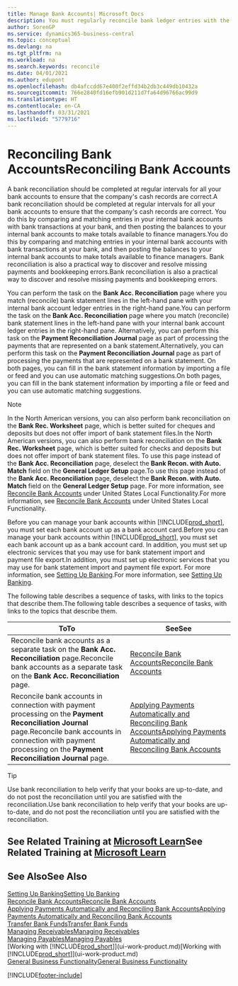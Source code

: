 ```yaml
---
title: Manage Bank Accounts| Microsoft Docs
description: You must regularly reconcile bank ledger entries with the related bank transactions in your bank accounts.
author: SorenGP
ms.service: dynamics365-business-central
ms.topic: conceptual
ms.devlang: na
ms.tgt_pltfrm: na
ms.workload: na
ms.search.keywords: reconcile
ms.date: 04/01/2021
ms.author: edupont
ms.openlocfilehash: db4afccdd67e400f2effd34b2db3c449db10432a
ms.sourcegitcommit: 766e2840fd16efb901d211d7fa64d96766ac99d9
ms.translationtype: HT
ms.contentlocale: en-CA
ms.lasthandoff: 03/31/2021
ms.locfileid: "5779716"
---
```

# <a name="reconciling-bank-accounts"></a><span data-ttu-id="b7355-103">Reconciling Bank Accounts</span><span class="sxs-lookup"><span data-stu-id="b7355-103">Reconciling Bank Accounts</span></span>

<span data-ttu-id="b7355-104">A bank reconciliation should be completed at regular intervals for all your bank accounts to ensure that the company's cash records are correct.</span><span class="sxs-lookup"><span data-stu-id="b7355-104">A bank reconciliation should be completed at regular intervals for all your bank accounts to ensure that the company's cash records are correct.</span></span> <span data-ttu-id="b7355-105">You do this by comparing and matching entries in your internal bank accounts with bank transactions at your bank, and then posting the balances to your internal bank accounts to make totals available to finance managers.</span><span class="sxs-lookup"><span data-stu-id="b7355-105">You do this by comparing and matching entries in your internal bank accounts with bank transactions at your bank, and then posting the balances to your internal bank accounts to make totals available to finance managers.</span></span> <span data-ttu-id="b7355-106">Bank reconciliation is also a practical way to discover and resolve missing payments and bookkeeping errors.</span><span class="sxs-lookup"><span data-stu-id="b7355-106">Bank reconciliation is also a practical way to discover and resolve missing payments and bookkeeping errors.</span></span>

<span data-ttu-id="b7355-107">You can perform the task on the **Bank Acc. Reconciliation** page where you match (reconcile) bank statement lines in the left-hand pane with your internal bank account ledger entries in the right-hand pane.</span><span class="sxs-lookup"><span data-stu-id="b7355-107">You can perform the task on the **Bank Acc. Reconciliation** page where you match (reconcile) bank statement lines in the left-hand pane with your internal bank account ledger entries in the right-hand pane.</span></span> <span data-ttu-id="b7355-108">Alternatively, you can perform this task on the **Payment Reconciliation Journal** page as part of processing the payments that are represented on a bank statement.</span><span class="sxs-lookup"><span data-stu-id="b7355-108">Alternatively, you can perform this task on the **Payment Reconciliation Journal** page as part of processing the payments that are represented on a bank statement.</span></span> <span data-ttu-id="b7355-109">On both pages, you can fill in the bank statement information by importing a file or feed and you can use automatic matching suggestions.</span><span class="sxs-lookup"><span data-stu-id="b7355-109">On both pages, you can fill in the bank statement information by importing a file or feed and you can use automatic matching suggestions.</span></span>

> [!NOTE]  
> <span data-ttu-id="b7355-110">In the North American versions, you can also perform bank reconciliation on the **Bank Rec. Worksheet** page, which is better suited for cheques and deposits but does not offer import of bank statement files.</span><span class="sxs-lookup"><span data-stu-id="b7355-110">In the North American versions, you can also perform bank reconciliation on the **Bank Rec. Worksheet** page, which is better suited for checks and deposits but does not offer import of bank statement files.</span></span> <span data-ttu-id="b7355-111">To use this page instead of the **Bank Acc. Reconciliation** page, deselect the **Bank Recon. with Auto. Match** field on the **General Ledger Setup** page.</span><span class="sxs-lookup"><span data-stu-id="b7355-111">To use this page instead of the **Bank Acc. Reconciliation** page, deselect the **Bank Recon. with Auto. Match** field on the **General Ledger Setup** page.</span></span> <span data-ttu-id="b7355-112">For more information, see [Reconcile Bank Accounts](LocalFunctionality/UnitedStates/how-to-reconcile-bank-accounts.md) under United States Local Functionality.</span><span class="sxs-lookup"><span data-stu-id="b7355-112">For more information, see [Reconcile Bank Accounts](LocalFunctionality/UnitedStates/how-to-reconcile-bank-accounts.md) under United States Local Functionality.</span></span>

<span data-ttu-id="b7355-113">Before you can manage your bank accounts within [!INCLUDE[prod_short](includes/prod_short.md)], you must set each bank account up as a bank account card.</span><span class="sxs-lookup"><span data-stu-id="b7355-113">Before you can manage your bank accounts within [!INCLUDE[prod_short](includes/prod_short.md)], you must set each bank account up as a bank account card.</span></span> <span data-ttu-id="b7355-114">In addition, you must set up electronic services that you may use for bank statement import and payment file export.</span><span class="sxs-lookup"><span data-stu-id="b7355-114">In addition, you must set up electronic services that you may use for bank statement import and payment file export.</span></span> <span data-ttu-id="b7355-115">For more information, see [Setting Up Banking](bank-setup-banking.md).</span><span class="sxs-lookup"><span data-stu-id="b7355-115">For more information, see [Setting Up Banking](bank-setup-banking.md).</span></span>

<span data-ttu-id="b7355-116">The following table describes a sequence of tasks, with links to the topics that describe them.</span><span class="sxs-lookup"><span data-stu-id="b7355-116">The following table describes a sequence of tasks, with links to the topics that describe them.</span></span>

| <span data-ttu-id="b7355-117">To</span><span class="sxs-lookup"><span data-stu-id="b7355-117">To</span></span> | <span data-ttu-id="b7355-118">See</span><span class="sxs-lookup"><span data-stu-id="b7355-118">See</span></span> |
| --- | --- |
| <span data-ttu-id="b7355-119">Reconcile bank accounts as a separate task on the **Bank Acc. Reconciliation** page.</span><span class="sxs-lookup"><span data-stu-id="b7355-119">Reconcile bank accounts as a separate task on the **Bank Acc. Reconciliation** page.</span></span> |[<span data-ttu-id="b7355-120">Reconcile Bank Accounts</span><span class="sxs-lookup"><span data-stu-id="b7355-120">Reconcile Bank Accounts</span></span>](bank-how-reconcile-bank-accounts-separately.md) |
| <span data-ttu-id="b7355-121">Reconcile bank accounts in connection with payment processing on the **Payment Reconciliation Journal** page.</span><span class="sxs-lookup"><span data-stu-id="b7355-121">Reconcile bank accounts in connection with payment processing on the **Payment Reconciliation Journal** page.</span></span> |[<span data-ttu-id="b7355-122">Applying Payments Automatically and Reconciling Bank Accounts</span><span class="sxs-lookup"><span data-stu-id="b7355-122">Applying Payments Automatically and Reconciling Bank Accounts</span></span>](receivables-apply-payments-auto-reconcile-bank-accounts.md) |

> [!TIP]
> <span data-ttu-id="b7355-123">Use bank reconciliation to help verify that your books are up-to-date, and do not post the reconciliation until you are satisfied with the reconciliation.</span><span class="sxs-lookup"><span data-stu-id="b7355-123">Use bank reconciliation to help verify that your books are up-to-date, and do not post the reconciliation until you are satisfied with the reconciliation.</span></span>

## <a name="see-related-training-at-microsoft-learn"></a><span data-ttu-id="b7355-124">See Related Training at [Microsoft Learn](/learn/paths/reconcile-bank-accounts-dynamics-365-business-central/)</span><span class="sxs-lookup"><span data-stu-id="b7355-124">See Related Training at [Microsoft Learn](/learn/paths/reconcile-bank-accounts-dynamics-365-business-central/)</span></span>

## <a name="see-also"></a><span data-ttu-id="b7355-125">See Also</span><span class="sxs-lookup"><span data-stu-id="b7355-125">See Also</span></span>

[<span data-ttu-id="b7355-126">Setting Up Banking</span><span class="sxs-lookup"><span data-stu-id="b7355-126">Setting Up Banking</span></span>](bank-setup-banking.md)  
[<span data-ttu-id="b7355-127">Reconcile Bank Accounts</span><span class="sxs-lookup"><span data-stu-id="b7355-127">Reconcile Bank Accounts</span></span>](bank-how-reconcile-bank-accounts-separately.md)  
[<span data-ttu-id="b7355-128">Applying Payments Automatically and Reconciling Bank Accounts</span><span class="sxs-lookup"><span data-stu-id="b7355-128">Applying Payments Automatically and Reconciling Bank Accounts</span></span>](receivables-apply-payments-auto-reconcile-bank-accounts.md)  
[<span data-ttu-id="b7355-129">Transfer Bank Funds</span><span class="sxs-lookup"><span data-stu-id="b7355-129">Transfer Bank Funds</span></span>](bank-how-transfer-bank-funds.md)  
[<span data-ttu-id="b7355-130">Managing Receivables</span><span class="sxs-lookup"><span data-stu-id="b7355-130">Managing Receivables</span></span>](receivables-manage-receivables.md)  
[<span data-ttu-id="b7355-131">Managing Payables</span><span class="sxs-lookup"><span data-stu-id="b7355-131">Managing Payables</span></span>](payables-manage-payables.md)  
<span data-ttu-id="b7355-132">[Working with [!INCLUDE[prod_short](includes/prod_short.md)]](ui-work-product.md)</span><span class="sxs-lookup"><span data-stu-id="b7355-132">[Working with [!INCLUDE[prod_short](includes/prod_short.md)]](ui-work-product.md)</span></span>  
[<span data-ttu-id="b7355-133">General Business Functionality</span><span class="sxs-lookup"><span data-stu-id="b7355-133">General Business Functionality</span></span>](ui-across-business-areas.md)


[!INCLUDE[footer-include](includes/footer-banner.md)]
